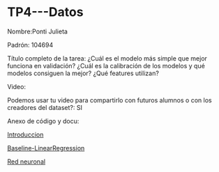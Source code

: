 # TP4---Datos

Nombre:Ponti Julieta

Padrón: 104694

Título completo de la tarea: ¿Cuál es el modelo más simple que mejor funciona en validación? ¿Cuál es la calibración de los modelos y qué modelos consiguen la mejor? ¿Qué features utilizan?

Video:

Podemos usar tu video para compartirlo con futuros alumnos o con los creadores del
dataset?: SI

Anexo de código y docu:

[Introduccion](https://github.com/julietamponti/TP4---Datos/blob/main/Introduccion%20Video.ipynb)

[Baseline-LinearRegression](https://github.com/julietamponti/TP4---Datos/blob/main/Baseline%20-%20LinearRegression.ipynb)

[Red neuronal](https://github.com/julietamponti/TP4---Datos/blob/main/Red%20neuronal.ipynb)
